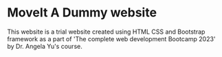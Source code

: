 # MoveIt A Dummy website

  This website is a trial website created using HTML CSS and Bootstrap framework as a part of 'The complete web development Bootcamp 2023' by Dr. Angela Yu's course.

